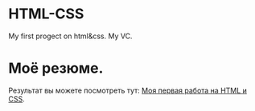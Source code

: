 # HTML-CSS
My first progect on html&amp;css. My VC.

# Моё резюме.
Результат вы можете посмотреть тут:
[Моя первая работа на HTML и CSS](https://ixdixdi.github.io/HTML-CSS/).
